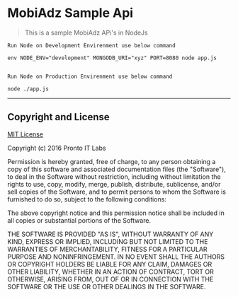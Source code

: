 # MobiAdz Sample Api

> This is a sample MobiAdz APi's in NodeJs

```
Run Node on Development Envirenment use below command

env NODE_ENV="development" MONGODB_URI="xyz" PORT=8080 node app.js


Run Node on Production Envirenment use below command

node ./app.js
```

___

## Copyright and License

[MIT License](https://gitlab.com/ankush.goyal/RIBFacebookBot/blob/master/LICENSE "License")

Copyright (c) 2016 Pronto IT Labs

Permission is hereby granted, free of charge, to any person obtaining a copy
of this software and associated documentation files (the "Software"), to deal
in the Software without restriction, including without limitation the rights
to use, copy, modify, merge, publish, distribute, sublicense, and/or sell
copies of the Software, and to permit persons to whom the Software is
furnished to do so, subject to the following conditions:

The above copyright notice and this permission notice shall be included in all
copies or substantial portions of the Software.

THE SOFTWARE IS PROVIDED "AS IS", WITHOUT WARRANTY OF ANY KIND, EXPRESS OR
IMPLIED, INCLUDING BUT NOT LIMITED TO THE WARRANTIES OF MERCHANTABILITY,
FITNESS FOR A PARTICULAR PURPOSE AND NONINFRINGEMENT. IN NO EVENT SHALL THE
AUTHORS OR COPYRIGHT HOLDERS BE LIABLE FOR ANY CLAIM, DAMAGES OR OTHER
LIABILITY, WHETHER IN AN ACTION OF CONTRACT, TORT OR OTHERWISE, ARISING FROM,
OUT OF OR IN CONNECTION WITH THE SOFTWARE OR THE USE OR OTHER DEALINGS IN THE
SOFTWARE.